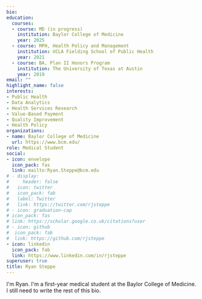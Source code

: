 ```yaml
---
bio: 
education:
  courses:
  - course: MD (in progress)
    institution: Baylor College of Medicine
    year: 2025
  - course: MPH, Health Policy and Management
    institution: UCLA Fielding School of Public Health
    year: 2021
  - course: BA, Plan II Honors Program
    institution: The University of Texas at Austin
    year: 2019
email: ""
highlight_name: false
interests:
- Public Health
- Data Analytics
- Health Services Research
- Value-Based Payment
- Quality Improvement
- Health Policy
organizations:
- name: Baylor College of Medicine
  url: https://www.bcm.edu/
role: Medical Student
social:
- icon: envelope
  icon_pack: fas
  link: mailto:Ryan.Steppe@bcm.edu
# - display:
#     header: false
#   icon: twitter
#   icon_pack: fab
#   label: Twitter
#   link: https://twitter.com/rjsteppe
# - icon: graduation-cap
# icon_pack: fas
# link: https://scholar.google.co.uk/citations?user
# - icon: github
#  icon_pack: fab
#  link: https://github.com/rjsteppe
- icon: linkedin
  icon_pack: fab
  link: https://www.linkedin.com/in/rjsteppe
superuser: true
title: Ryan Steppe
---
```


I'm Ryan. I'm a first-year medical student at the Baylor College of Medicine. I still need to write the rest of this bio.

<!-- {{< icon name="download" pack="fas" >}} Download my {{< staticref "uploads/demo_resume.pdf" "newtab" >}}resume{{< /staticref >}}. -->

